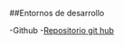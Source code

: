 ##Entornos de desarrollo


-Github
-[Repositorio git hub](https://github.com/sergiogarrido3/Ejercios-de-git)